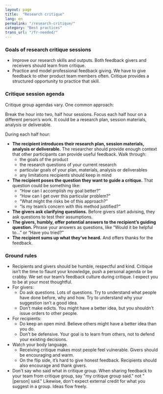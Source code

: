 ```yaml
---
layout: page
title:  "Research critique"
lang: en
permalink: "/research-critique/"
category: "Best practices"
trans_url: "/fr-needed/"
---
```


### Goals of research critique sessions

* Improve our research skills and outputs. Both feedback givers and receivers should learn from critique. 
* Practice and model professional feedback giving. We have to give feedback to other product team members often. Critique provides a structured opportunity to practice that skill.

### Critique session agenda

Critique group agendas vary. One common approach:

Break the hour into two, half hour sessions. Focus each half hour on a different person’s work. It could be a research plan, session materials, analysis or deliverable.

During each half hour:
* **The recipient introduces their research plan, session materials, analysis or deliverable.** The researcher should provide enough context that other participants can provide useful feedback. Walk through:
  * the goals of the product
  * the research questions of your current research
  * particular goals of your plan, materials, analysis or deliverables
  * any limitations recipients should keep in mind
* **The recipient poses the question they want to guide a critique.** That question could be something like:
  * “How can I accomplish my goal better?”
  * “How can I get over this particular problem?”
  * “What might the risks be of this approach?”
  * “Is my team’s concern with this method justified?”
* **The givers ask clarifying questions.** Before givers start advising, they ask questions to test their assumptions.
* **The givers, humbly, offer potential answers to the recipient’s guiding question.** Phrase your answers as questions, like “Would it be helpful to…” or “Have you tried?”
* **The recipient sums up what they’ve heard.** And offers thanks for the feedback.


### Ground rules
* Recipients and givers should be humble, respectful and kind. Critique isn’t the time to flaunt your knowledge, push a personal agenda or be crabby. We set our team’s feedback culture during critique. I expect you to be at your most thoughtful.
* For givers:
  * Do ask questions. Lots of questions. Try to understand what people have done before, why and how. Try to understand why your suggestion isn’t a good idea.
  * Don’t make edicts. You might have a better idea, but you shouldn’t issue orders to other people.
* For recipients:
  * Do keep an open mind. Believe others might have a better idea than you do.
  * Don’t be defensive. Your goal is to learn from others, not to defend your existing decisions. 
* Watch your body language. 
  * Receiving critique makes most people feel vulnerable. Givers should be encouraging and warm. 
  * On the flip side, it’s hard to give honest feedback. Recipients should also encourage and thank givers. 
* Don't say who said what in critique group. When sharing feedback to your team from critique group, say "my critique group said." not "[person] said." Likewise, don't expect external credit for what you suggest in a group. Ideas flow freely. 
